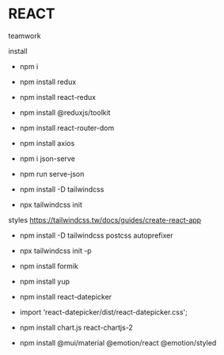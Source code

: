 # REACT

teamwork

install

- npm i
- npm install redux
- npm install react-redux
- npm install @reduxjs/toolkit
- npm install react-router-dom
- npm install axios
- npm i json-serve
- npm run serve-json

- npm install -D tailwindcss
- npx tailwindcss init

styles
https://tailwindcss.tw/docs/guides/create-react-app

- npm install -D tailwindcss postcss autoprefixer
- npx tailwindcss init -p
- npm install formik
- npm install yup
- npm install react-datepicker
- import 'react-datepicker/dist/react-datepicker.css';
- npm install chart.js react-chartjs-2

- npm install @mui/material @emotion/react @emotion/styled
